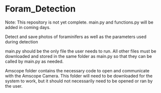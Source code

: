 # Foram_Detection

Note: This repository is not yet complete.  main.py and functions.py will be added in coming days.

Detect and save photos of foraminifers as well as the parameters used during detection 

main.py should be the only file the user needs to run.  All other files must be downloaded and stored in the same folder as main.py so that they can be called by main.py as needed.

Amscope folder contains the necessary code to open and communicate with the Amscope Camera.  This folder will need to be downloaded for the system to work, but it should not necessarily need to be opened or ran by the user.

